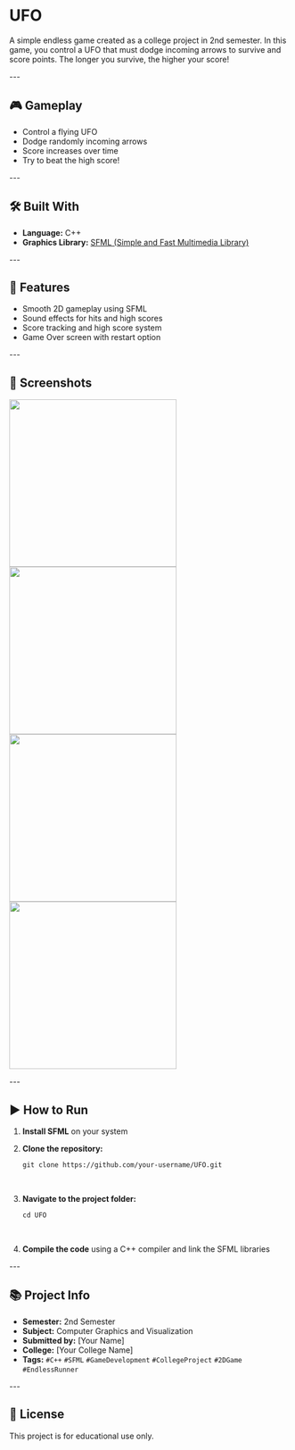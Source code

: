 # UFO <br>

A simple endless game created as a college project in 2nd semester. In this game, you control a UFO that must dodge incoming arrows to survive and score points. The longer you survive, the higher your score!<br>

\---<br>

## 🎮 Gameplay<br>

* Control a flying UFO<br>
* Dodge randomly incoming arrows<br>
* Score increases over time<br>
* Try to beat the high score!<br>

\---<br>

## 🛠️ Built With<br>

* <b>Language:</b> C++<br>
* <b>Graphics Library:</b> <a href="https://www.sfml-dev.org/">SFML (Simple and Fast Multimedia Library)</a><br>

\---<br>

## 📁 Features<br>

* Smooth 2D gameplay using SFML<br>
* Sound effects for hits and high scores<br>
* Score tracking and high score system<br>
* Game Over screen with restart option<br>

\---<br>

## 📸 Screenshots<br>

<img src="assets/screenshot1.png" width="300"> <img src="assets/screenshot2.png" width="300"><br> <img src="assets/screenshot3.png" width="300"> <img src="assets/screenshot4.png" width="300"><br>

\---<br>

## ▶️ How to Run<br>

1. <b>Install SFML</b> on your system<br>
2. <b>Clone the repository:</b><br>

   <pre><code>git clone https://github.com/your-username/UFO.git</code></pre><br>
3. <b>Navigate to the project folder:</b><br>

   <pre><code>cd UFO</code></pre><br>
4. <b>Compile the code</b> using a C++ compiler and link the SFML libraries<br>

\---<br>

## 📚 Project Info<br>

* <b>Semester:</b> 2nd Semester<br>
* <b>Subject:</b> Computer Graphics and Visualization<br>
* <b>Submitted by:</b> \[Your Name]<br>
* <b>College:</b> \[Your College Name]<br>
* <b>Tags:</b> <code>#C++</code> <code>#SFML</code> <code>#GameDevelopment</code> <code>#CollegeProject</code> <code>#2DGame</code> <code>#EndlessRunner</code><br>

\---<br>

## 📜 License<br>

This project is for educational use only.<br>

